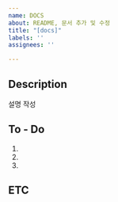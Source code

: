 ```yaml
---
name: DOCS
about: README, 문서 추가 및 수정
title: "[docs]"
labels: ''
assignees: ''

---
```


## Description
설명 작성

## To - Do
1.
2.
3.

## ETC

